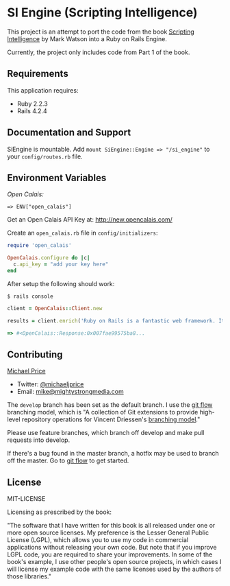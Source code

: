 SI Engine (Scripting Intelligence)
==================================
This project is an attempt to port the code from the book [Scripting Intelligence](http://www.apress.com/9781430223511) by Mark Watson into a Ruby on Rails Engine.

Currently, the project only includes code from Part 1 of the book.

Requirements
------------
This application requires:
- Ruby 2.2.3
- Rails 4.2.4

Documentation and Support
-------------------------
SiEngine is mountable. Add `mount SiEngine::Engine => "/si_engine"` to your `config/routes.rb` file.

Environment Variables
---------------------

*Open Calais:*

`=> ENV["open_calais"]`

Get an Open Calais API Key at: <http://new.opencalais.com/>

Create an `open_calais.rb` file in `config/initializers`:

```ruby
require 'open_calais'

OpenCalais.configure do |c|
  c.api_key = "add your key here"
end
```

After setup the following should work:

`$ rails console`

```ruby
client = OpenCalais::Client.new

results = client.enrich('Ruby on Rails is a fantastic web framework. It uses MVC, and the Ruby programming language invented by Matz in Japan.')

=> #<OpenCalais::Response:0x007fae99575ba8...
```

Contributing
------------
[Michael Price](http://www.linkedin.com/in/michaeljohnprice/)

* Twitter: [@michaeljprice](https://twitter.com/michaeljprice)
* Email: <mike@mightystrongmedia.com>

The `develop` branch has been set as the default branch. I use the [git flow](https://github.com/nvie/gitflow) branching model, which is "A collection of Git extensions to provide high-level repository operations for Vincent Driessen's [branching model](http://nvie.com/git-model)."

Please use feature branches, which branch off develop and make pull requests into develop.

If there's a bug found in the master branch, a hotfix may be used to branch off the master. Go to [git flow](https://github.com/nvie/gitflow) to get started.

License
-------
MIT-LICENSE

Licensing as prescribed by the book:

"The software that I have written for this book is all released under one or more open source licenses. My preference is the Lesser General Public License (LGPL), which allows you to use my code in commercial applications without releasing your own code. But note that if you improve LGPL code, you are required to share your improvements. In some of the book's example, I use other people's open source projects, in which cases I will license my example code with the same licenses used by the authors of those libraries."

